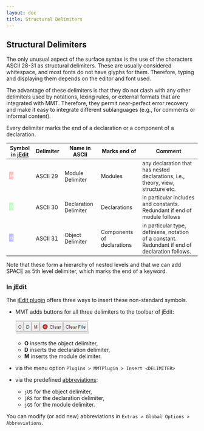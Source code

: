 ```yaml
---
layout: doc
title: Structural Delimiters
---
```


## Structural Delimiters

The only unusual aspect of the surface syntax is the use of the characters ASCII 28-31 as structural delimiters. These are usually considered whitespace, and most fonts do not have glyphs for them. Therefore, typing and displaying them depends on the editor and font used.

The advantage of these delimiters is that they do not clash with any other delimiters used by notations, lexing rules, or external formats that are integrated with MMT. Therefore, they permit near-perfect error recovery and make it easy to integrate different sublanguages (e.g., for comments or informal content).

Every delimiter marks the end of a declaration or a component of a declaration.

Symbol in [jEdit](../applications/jedit.html) | Delimiter	| Name in ASCII | Marks end of | Comment
---- | ---- | ---- | ---- | ----
![GS](/doc/img/GS.png) | ASCII 29	| Module Delimiter	| Modules | any declaration that has nested declarations, i.e., theory, view, structure etc.
![RS](/doc/img/RS.png) | ASCII 30 | Declaration Delimiter | Declarations |	in particular includes and constants. Redundant if end of module follows
![US](/doc/img/US.png) | ASCII 31 | Object Delimiter | Components of declarations |	in particular type, definiens, notation of a constant. Redundant if end of declaration follows.

Note that these form a hierarchy of nested levels and that we can add SPACE as 5th level delimiter, which marks the end of a keyword.

### In jEdit
The [jEdit plugin](../applications/jedit.html) offers three ways to insert these non-standard symbols.

* MMT adds buttons for all three delimiters to the toolbar of jEdit:

  ![menu](/doc/img/menu.png)
  
  * **O** inserts the object delimiter,
  * **D** inserts the declaration delimiter,
  * **M** inserts the module delimiter.
* via the menu option `Plugins > MMTPlugin > Insert <DELIMITER>`
* via the predefined [abbreviations](../applications/jedit.html#abbreviations):
  * `jUS` for the object delimiter,
  * `jRS` for the declaration delimiter,
  * `jGS` for the module delimiter.

You can modify (or add new) abbreviations in `Extras > Global Options > Abbreviations`.
